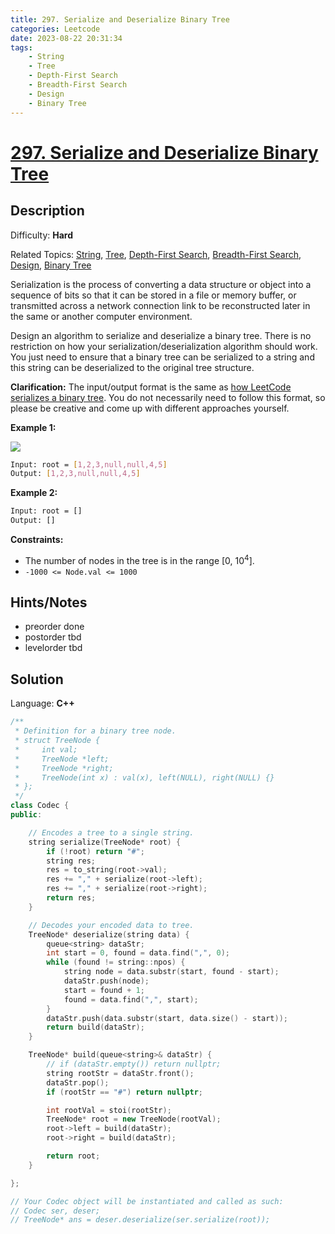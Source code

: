 ```yaml
---
title: 297. Serialize and Deserialize Binary Tree
categories: Leetcode
date: 2023-08-22 20:31:34
tags:
    - String
    - Tree
    - Depth-First Search
    - Breadth-First Search
    - Design
    - Binary Tree
---
```


# [297\. Serialize and Deserialize Binary Tree](https://leetcode.com/problems/serialize-and-deserialize-binary-tree/)

## Description

Difficulty: **Hard**

Related Topics: [String](https://leetcode.com/tag/https://leetcode.com/tag/string//), [Tree](https://leetcode.com/tag/https://leetcode.com/tag/tree//), [Depth-First Search](https://leetcode.com/tag/https://leetcode.com/tag/depth-first-search//), [Breadth-First Search](https://leetcode.com/tag/https://leetcode.com/tag/breadth-first-search//), [Design](https://leetcode.com/tag/https://leetcode.com/tag/design//), [Binary Tree](https://leetcode.com/tag/https://leetcode.com/tag/binary-tree//)

Serialization is the process of converting a data structure or object into a sequence of bits so that it can be stored in a file or memory buffer, or transmitted across a network connection link to be reconstructed later in the same or another computer environment.

Design an algorithm to serialize and deserialize a binary tree. There is no restriction on how your serialization/deserialization algorithm should work. You just need to ensure that a binary tree can be serialized to a string and this string can be deserialized to the original tree structure.

**Clarification:** The input/output format is the same as [how LeetCode serializes a binary tree](https://support.leetcode.com/hc/en-us/articles/360011883654-What-does-1-null-2-3-mean-in-binary-tree-representation-). You do not necessarily need to follow this format, so please be creative and come up with different approaches yourself.

**Example 1:**

![](https://assets.leetcode.com/uploads/2020/09/15/serdeser.jpg)

```bash
Input: root = [1,2,3,null,null,4,5]
Output: [1,2,3,null,null,4,5]
```

**Example 2:**

```bash
Input: root = []
Output: []
```

**Constraints:**

* The number of nodes in the tree is in the range [0, 10<sup>4</sup>].
* `-1000 <= Node.val <= 1000`

## Hints/Notes

* preorder done
* postorder tbd
* levelorder tbd

## Solution

Language: **C++**

```C++
/**
 * Definition for a binary tree node.
 * struct TreeNode {
 *     int val;
 *     TreeNode *left;
 *     TreeNode *right;
 *     TreeNode(int x) : val(x), left(NULL), right(NULL) {}
 * };
 */
class Codec {
public:

    // Encodes a tree to a single string.
    string serialize(TreeNode* root) {
        if (!root) return "#";
        string res;
        res = to_string(root->val);
        res += "," + serialize(root->left);
        res += "," + serialize(root->right);
        return res;
    }

    // Decodes your encoded data to tree.
    TreeNode* deserialize(string data) {
        queue<string> dataStr;
        int start = 0, found = data.find(",", 0);
        while (found != string::npos) {
            string node = data.substr(start, found - start);
            dataStr.push(node);
            start = found + 1;
            found = data.find(",", start);
        }
        dataStr.push(data.substr(start, data.size() - start));
        return build(dataStr);
    }

    TreeNode* build(queue<string>& dataStr) {
        // if (dataStr.empty()) return nullptr;
        string rootStr = dataStr.front();
        dataStr.pop();
        if (rootStr == "#") return nullptr;

        int rootVal = stoi(rootStr);
        TreeNode* root = new TreeNode(rootVal);
        root->left = build(dataStr);
        root->right = build(dataStr);

        return root;
    }

};

// Your Codec object will be instantiated and called as such:
// Codec ser, deser;
// TreeNode* ans = deser.deserialize(ser.serialize(root));
```
